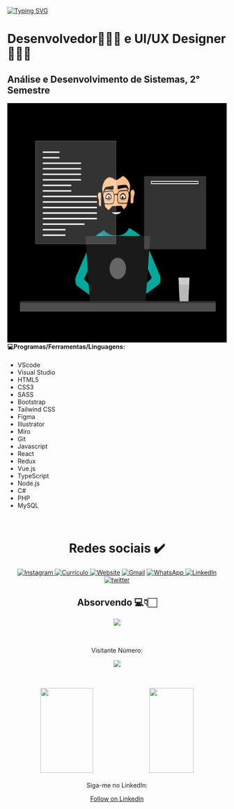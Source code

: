 [![Typing SVG](https://readme-typing-svg.herokuapp.com/?color=DDE1F4&size=40&left=true&vCenter=true&width=1000&lines=Welcome+to+my+Profile!🏌🏻+.+.+.+.🕳 )](https://git.io/typing-svg)
<br>
  
# <b>Desenvolvedor👨🏻‍💻</b> e <b>UI/UX Designer🧑🏻‍🎨</b>
## <b>Análise e Desenvolvimento de Sistemas, 2° Semestre</b>

<img align="right" src="https://github.com/ROBERTOCONRADO/ROBERTOCONRADO/blob/main/UI%20Developer.gif" width="600px" height="550px">

#### 💻Programas/Ferramentas/Linguagens:
- VScode
- Visual Studio
- HTML5
- CSS3
- SASS
- Bootstrap
- Tailwind CSS
- Figma
- Illustrator
- Miro
- Git
- Javascript
- React
- Redux	
- Vue.js
- TypeScript
- Node.js
- C#
- PHP
- MySQL

<br>
    
<div style="display: inline_block" align="center">
	

# Redes sociais ✔️
<p align="center">
  <a href="https://www.instagram.com/bettorc/" target="_blank"><img src="https://img.icons8.com/bubbles/80/000000/instagram-new--v2.png" title='Instagram'/>
<a href="https://robertoconrado.github.io/RobertoConrad/cv/ConradoDev.pdf" target="_blank"><img src="https://img.icons8.com/bubbles/80/null/review.png" title='Currículo'/>	  
   <a href="https://robertoconrado.github.io/RobertoConrad/" target="_blank"><img src="https://img.icons8.com/bubbles/80/000000/web.png" alt="Website" title='Website'/></a>
	<a href="mailto:robertoconradorc@gmail.com" target="_blank"><img src="https://img.icons8.com/bubbles/80/000000/gmail.png" title='Gmail' alt="Gmail"/></a>
  <a href="https://api.whatsapp.com/send?phone=5577991556513&text=Óla!%20Encontrei%20seu%20contato%20pelo%20GitHub." target="_blank"><img src="https://img.icons8.com/bubbles/80/000000/whatsapp.png" title='WhatsApp'/>
	<a href="https://www.linkedin.com/in/robertoconrado/" target="_blank"><img src="https://img.icons8.com/bubbles/80/000000/linkedin.png" title='LinkedIn' alt="LinkedIn"/></a>
	<a href="https://twitter.com/beetoorc" target="_blank"><img src="https://img.icons8.com/bubbles/80/000000/twitter-circled.png" title='Twitter' alt="twitter"/></a>

</div> 

<div align="center" style="display: inline_block">

## Absorvendo 💻👇🏻

<p align="center" margin-left="30px" alt="Roberto" height="30" width="40">
  <a href="https://skillicons.dev">
    <img src="https://skillicons.dev/icons?i=html,css,sass,javascript,ts,vue,react,jquery,nodejs,cs,dotnet,mysql,bootstrap,github,figma,ai,git,vscode,visualstudio,discord"/>
  </a>
</p>
    
</div></br>
   
</div>

</div> 
<div align="center">
<p>Visitante Número:</p>
<img src="https://profile-counter.glitch.me/ROBERTOCONRADO/count.svg"/>
<p>
<br>	
<div align="center">  
  <img width="49%" height="195px" src="https://github-readme-stats.vercel.app/api?username=ROBERTOCONRADO&theme=great-gatsby"/> 
  <img width="45%" height="195px" src="https://github-readme-stats.vercel.app/api/top-langs/?username=ROBERTOCONRADO&langs_count=8&layout=compact&theme=great-gatsby"/>
</div>
<br>
<div align="center"> 
Siga-me no LinkedIn:
     
<a class="libutton" href="https://www.linkedin.com/comm/mynetwork/discovery-see-all?usecase=PEOPLE_FOLLOWS&followMember=robertoconrado" target="_blank">Follow on LinkedIn</a>
</div>
